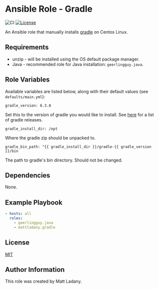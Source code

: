 # Ansible Role - Gradle

![CI](https://github.com/mattladany/ansible-role-gradle/actions/workflows/ci.yml/badge.svg)
[![License](https://img.shields.io/badge/License-MIT-blue.svg)](https://raw.githubusercontent.com/mattladany/ansible-role-gradle/master/LICENSE)

An Ansible role that manually installs [gradle](https://gradle.org) on Centos Linux.

## Requirements

- unzip - will be installed using the OS default package manager.
- Java - recommended role for Java installation: `geerlingguy.java`.

## Role Variables

Available variables are listed below, along with their default values (see ```defaults/main.yml```):

```gradle_version: 6.3.8```

Set this to the version of gradle you would like to install. See [here](https://gradle.org/releases/) for a list of gradle releases.

```gradle_install_dir: /opt```

Where the gradle zip should be unpacked to.

```gradle_bin_path: "{{ gradle_install_dir }}/gradle-{{ gradle_version }}/bin```

The path to gradle's bin directory. Should not be changed.

## Dependencies

None.

## Example Playbook

```yaml
- hosts: all
  roles:
    - geerlingguy.java
    - mattladany.gradle
```

## License

[MIT](https://raw.githubusercontent.com/mattladany/ansible-role-gradle/master/LICENSE)

## Author Information

This role was created by Matt Ladany.
